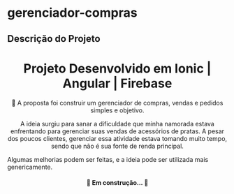 # gerenciador-compras

## Descrição do Projeto

<h1 align="center">
   Projeto Desenvolvido em Ionic | Angular | Firebase
</h1>
<p align="center">🚀 A proposta foi construir um gerenciador de compras, vendas e pedidos simples e objetivo.</p>
<p align="center">A ideia surgiu para sanar a dificuldade que minha namorada estava enfrentando para gerenciar suas vendas de acessórios de pratas. A pesar dos poucos clientes, gerenciar essa atividade estava tomando muito tempo, sendo que não é sua fonte de renda principal.</p>
<p>Algumas melhorias podem ser feitas, e a ideia pode ser utilizada mais genericamente.</p>

<h4 align="center"> 
	🚧  Em construção...  🚧
</h4>